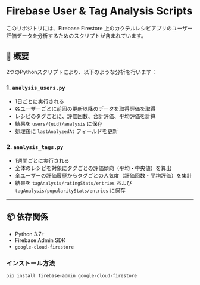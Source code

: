 # Firebase User & Tag Analysis Scripts

このリポジトリには、Firebase Firestore 上のカクテルレシピアプリのユーザー評価データを分析するためのスクリプトが含まれています。

## 📁 概要

2つのPythonスクリプトにより、以下のような分析を行います：

### 1. `analysis_users.py`

- 1日ごとに実行される
- 各ユーザーごとに前回の更新以降のデータを取得評価を取得
- レシピのタグごとに、評価回数、合計評価、平均評価を計算
- 結果を `users/{uid}/analysis` に保存
- 処理後に `lastAnalyzedAt` フィールドを更新

### 2. `analysis_tags.py`

- 1週間ごとに実行される
- 全体のレシピを対象にタグごとの評価傾向（平均・中央値）を算出
- 全ユーザーの評価履歴からタグごとの人気度（評価回数・平均評価）を集計
- 結果を `tagAnalysis/ratingStats/entries` および `tagAnalysis/popularityStats/entries` に保存

---

## 📦 依存関係

- Python 3.7+
- Firebase Admin SDK
- `google-cloud-firestore`

### インストール方法

```bash
pip install firebase-admin google-cloud-firestore
